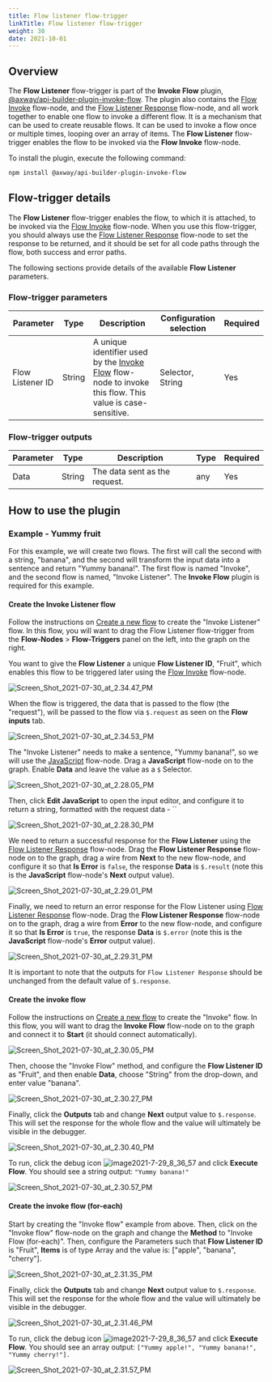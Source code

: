 ```yaml
---
title: Flow listener flow-trigger
linkTitle: Flow listener flow-trigger
weight: 30
date: 2021-10-01
---
```


## Overview

The **Flow Listener** flow-trigger is part of the **Invoke Flow** plugin, [@axway/api-builder-plugin-invoke-flow](https://www.npmjs.com/package/@axway/api-builder-plugin-invoke-flow). The plugin also contains the [Flow Invoke](/docs/developer_guide/flows/flow_nodes/invoke_flow_flow_node/) flow-node, and the [Flow Listener Response](/docs/developer_guide/flows/flow_nodes/flow_listener_response_flow_node/) flow-node, and all work together to enable one flow to invoke a different flow. It is a mechanism that can be used to create reusable flows. It can be used to invoke a flow once or multiple times, looping over an array of items. The **Flow Listener** flow-trigger enables the flow to be invoked via the **Flow Invoke** flow-node.

To install the plugin, execute the following command:

```bash
npm install @axway/api-builder-plugin-invoke-flow
```

## Flow-trigger details

The **Flow Listener** flow-trigger enables the flow, to which it is attached, to be invoked via the [Flow Invoke](/docs/developer_guide/flows/flow_nodes/invoke_flow_flow_node/) flow-node. When you use this flow-trigger, you should always use the [Flow Listener Response](/docs/developer_guide/flows/flow_nodes/flow_listener_response_flow_node/) flow-node to set the response to be returned, and it should be set for all code paths through the flow, both success and error paths.

The following sections provide details of the available **Flow Listener** parameters.

### Flow-trigger parameters

| Parameter | Type | Description | Configuration selection | Required |
| --- | --- | --- | --- | --- |
| Flow Listener ID | String | A unique identifier used by the [Invoke Flow](/docs/developer_guide/flows/flow_nodes/invoke_flow_flow_node/) flow-node to invoke this flow. This value is case-sensitive. | Selector, String | Yes |

### Flow-trigger outputs

| Parameter | Type | Description | Type | Required |
| --- | --- | --- | --- | --- |
| Data | String | The data sent as the request. | any | Yes |

## How to use the plugin

### Example - Yummy fruit

For this example, we will create two flows. The first will call the second with a string, "banana", and the second will transform the input data into a sentence and return "Yummy banana!". The first flow is named "Invoke", and the second flow is named, "Invoke Listener". The **Invoke Flow** plugin is required for this example.

#### Create the Invoke Listener flow

Follow the instructions on [Create a new flow](/docs/developer_guide/flows/manage_flows/create_a_new_flow/) to create the "Invoke Listener" flow. In this flow, you will want to drag the Flow Listener flow-trigger from the **Flow-Nodes** > **Flow-Triggers** panel on the left, into the graph on the right.

You want to give the **Flow Listener** a unique **Flow Listener ID**, "Fruit", which enables this flow to be triggered later using the [Flow Invoke](/docs/developer_guide/flows/flow_nodes/invoke_flow_flow_node/) flow-node.

![Screen_Shot_2021-07-30_at_2.34.47_PM](/Images/screen_shot_2021_07_30_at_2_34_47_pm.png)

When the flow is triggered, the data that is passed to the flow (the "request"), will be passed to the flow via `$.request` as seen on the **Flow inputs** tab.

![Screen_Shot_2021-07-30_at_2.34.53_PM](/Images/screen_shot_2021_07_30_at_2_34_53_pm.png)

The "Invoke Listener" needs to make a sentence, "Yummy banana!", so we will use the [JavaScript](/docs/developer_guide/flows/flow_nodes/javascript_flow_node/) flow-node. Drag a **JavaScript** flow-node on to the graph. Enable **Data** and leave the value as a `$` Selector.

![Screen_Shot_2021-07-30_at_2.28.05_PM](/Images/screen_shot_2021_07_30_at_2_28_05_pm.png)

Then, click **Edit JavaScript** to open the input editor, and configure it to return a string, formatted with the request data - \`\`

![Screen_Shot_2021-07-30_at_2.28.30_PM](/Images/screen_shot_2021_07_30_at_2_28_30_pm.png)

We need to return a successful response for the **Flow Listener** using the [Flow Listener Response](/docs/developer_guide/flows/flow_nodes/flow_listener_response_flow_node/) flow-node. Drag the **Flow Listener Response** flow-node on to the graph, drag a wire from **Next** to the new flow-node, and configure it so that **Is Error** is `false`, the response **Data** is `$.result` (note this is the **JavaScript** flow-node's **Next** output value).

![Screen_Shot_2021-07-30_at_2.29.01_PM](/Images/screen_shot_2021_07_30_at_2_29_01_pm.png)

Finally, we need to return an error response for the Flow Listener using [Flow Listener Response](/docs/developer_guide/flows/flow_nodes/flow_listener_response_flow_node/) flow-node. Drag the **Flow Listener Response** flow-node on to the graph, drag a wire from **Error** to the new flow-node, and configure it so that **Is Error** is `true`, the response **Data** is `$.error` (note this is the **JavaScript** flow-node's **Error** output value).

![Screen_Shot_2021-07-30_at_2.29.31_PM](/Images/screen_shot_2021_07_30_at_2_29_31_pm.png)

It is important to note that the outputs for `Flow Listener Response` should be unchanged from the default value of `$.response`. 

#### Create the invoke flow

Follow the instructions on [Create a new flow](/docs/developer_guide/flows/manage_flows/create_a_new_flow/) to create the "Invoke" flow. In this flow, you will want to drag the **Invoke Flow** flow-node on to the graph and connect it to **Start** (it should connect automatically).

![Screen_Shot_2021-07-30_at_2.30.05_PM](/Images/screen_shot_2021_07_30_at_2_30_05_pm.png)

Then, choose the "Invoke Flow" method, and configure the **Flow Listener ID** as "Fruit", and then enable **Data**, choose "String" from the drop-down, and enter value "banana".

![Screen_Shot_2021-07-30_at_2.30.27_PM](/Images/screen_shot_2021_07_30_at_2_30_27_pm.png)

Finally, click the **Outputs** tab and change **Next** output value to `$.response`. This will set the response for the whole flow and the value will ultimately be visible in the debugger.

![Screen_Shot_2021-07-30_at_2.30.40_PM](/Images/screen_shot_2021_07_30_at_2_30_40_pm.png)

To run, click the debug icon ![image2021-7-29_8_36_57](/Images/image2021_7_29_8_36_57.png) and click **Execute Flow**. You should see a string output: `"Yummy banana!"`

![Screen_Shot_2021-07-30_at_2.30.57_PM](/Images/screen_shot_2021_07_30_at_2_30_57_pm.png)

#### Create the invoke flow (for-each)

Start by creating the "Invoke flow" example from above. Then, click on the "Invoke flow" flow-node on the graph and change the **Method** to "Invoke Flow (for-each)". Then, configure the Parameters such that **Flow Listener ID** is "Fruit", **Items** is of type Array and the value is: \["apple", "banana", "cherry"\].

![Screen_Shot_2021-07-30_at_2.31.35_PM](/Images/screen_shot_2021_07_30_at_2_31_35_pm.png)

Finally, click the **Outputs** tab and change **Next** output value to `$.response`. This will set the response for the whole flow and the value will ultimately be visible in the debugger.

![Screen_Shot_2021-07-30_at_2.31.46_PM](/Images/screen_shot_2021_07_30_at_2_31_46_pm.png)

To run, click the debug icon ![image2021-7-29_8_36_57](/Images/image2021_7_29_8_36_57.png) and click **Execute Flow**. You should see an array output: `["Yummy apple!", "Yummy banana!", "Yummy cherry!"].`

![Screen_Shot_2021-07-30_at_2.31.57_PM](/Images/screen_shot_2021_07_30_at_2_31_57_pm.png)
